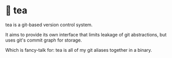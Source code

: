 # 🍵 tea

tea is a git-based version control system.

It aims to provide its own interface that limits leakage of git abstractions, but uses git's commit graph for storage.

Which is fancy-talk for: tea is all of my git aliases together in a binary.
